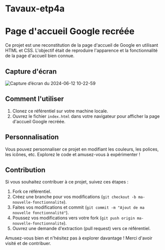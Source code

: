 # Tavaux-etp4a
# Page d'accueil Google recréée

Ce projet est une reconstitution de la page d'accueil de Google en utilisant HTML et CSS. L'objectif était de reproduire l'apparence et la fonctionnalité de la page d'accueil bien connue.

## Capture d'écran

![Capture d’écran du 2024-06-12 10-22-59](https://github.com/roger-adoum/Tavaux-etp4a/assets/132808742/a337c892-7cf5-40c6-8412-bfbfd5248178)

## Comment l'utiliser

1. Clonez ce référentiel sur votre machine locale.
2. Ouvrez le fichier `index.html` dans votre navigateur pour afficher la page d'accueil Google recréée.

## Personnalisation

Vous pouvez personnaliser ce projet en modifiant les couleurs, les polices, les icônes, etc. Explorez le code et amusez-vous à expérimenter !

## Contribution

Si vous souhaitez contribuer à ce projet, suivez ces étapes :
1. Fork ce référentiel.
2. Créez une branche pour vos modifications (`git checkout -b ma-nouvelle-fonctionnalite`).
3. Faites vos modifications et commit (`git commit -m "Ajout de ma nouvelle fonctionnalité"`).
4. Poussez vos modifications vers votre fork (`git push origin ma-nouvelle-fonctionnalite`).
5. Ouvrez une demande d'extraction (pull request) vers ce référentiel.

Amusez-vous bien et n'hésitez pas à explorer davantage !
Merci d'avoir visité et de contribuer.
